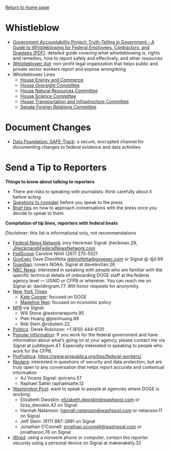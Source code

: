[Return to home page](README.md)

# Whistleblow
* [Government Accountability Project: Truth-Telling in Government - A Guide to Whistleblowing for Federal Employees, Contractors, and Grantees (PDF)](https://whistleblower.org/wp-content/uploads/2021/03/Truth-Telling-in-Government_2nd-Edition.pdf): detailed guide covering what whistleblowing is, rights and remedies, how to report safely and effectively, and other resources
* [Whistleblower Aid](https://whistlebloweraid.org/): non-profit legal organization that helps public and private sector workers report and expose wrongdoing
* Whistleblower Lines
    * [House Energy and Commerce](https://democrats-energycommerce.house.gov/services/whistleblower-tipline )
    * [House Oversight Committee](https://oversightdemocrats.house.gov/contact/tip-line)
    * [House Natural Resources Committee](https://democrats-naturalresources.house.gov/contact/tipline)
    * [House Science Committee](https://democrats-science.house.gov/contact/whistleblower)
    * [House Transportation and Infrastructure Committee](https://democrats-transportation.house.gov/whistleblower-rights)
    * [Senate Foreign Relations Committee](https://www.foreign.senate.gov/minority-whistleblowers)

# Document Changes
* [Data Foundation: SAFE-Track](https://datafoundation.org/pages/safetrack): a secure, encrypted channel for documenting changes to federal evidence and data activities

# Send a Tip to Reporters
**Things to know about talking to reporters**
* There are risks to speaking with journalists: think carefully about it before acting
* [Questions to consider](https://docs.google.com/document/d/1w11d9jMSE2Y0HfMay3lpi7if1yyGMqPZI4FXrs5V5co/edit?tab=t.0#heading=h.3qg4u7if3q5b) before you speak to the press
* [Brief tips](https://docs.google.com/document/d/1sp-L18UtQcmVv_SaQBIReC3LOXQyUx7X5NaiGYTWVT4/edit?tab=t.0) on how to approach conversations with the press once you decide to speak to them.

**Compilation of tip lines, reporters with federal beats**

*Disclaimer*: this list is informational only, not recommendations

* [Federal News Network](https://federalnewsnetwork.com/) Jory Heckman Signal: jheckman.29, JHeckman@FederalNewsNetwork.com
* [FedScoop](https://fedscoop.com/) Caroline Nihill (267) 275-5521
* [GovExec](https://www.govexec.com/) Dave Dimolfetta ddimolfetta@govexec.com or Signal @ djd.99 
* [Guardian](https://www.theguardian.com/us-news/us-politics): covers NOAA; Signal at davelevitan.26
* [NBC News](https://www.nbcnews.com/politics): interested in speaking with people who are familiar with the specific technical details of onboarding DOGE staff at the federal agency level — USAID or CFPB or wherever. You can reach me on Signal at: davidingram.77. Will honor requests for anonymity.
* [New York Times](https://www.nytimes.com/section/politics)
    * [Kate Conger](https://www.nytimes.com/by/kate-conger): focused on DOGE
    * [Madeline Ngo](https://www.nytimes.com/by/madeleine-ngo): focused on economic policy
* [NPR](https://www.npr.org/sections/politics/) via Signal:
    * Will Stone @wstonereports.95
    * Pien Huang @pienhuang.88 
    * Rob Stein @robstein.22.
* [Politico](https://www.politico.com/): Derek Robinson: +1 (810) 444-6131
* [Popular Information](https://popular.info/about): If you work for the federal government and have information about what’s going on at your agency, please contact me via Signal at juddlegum.47. Especially interested in speaking to people who work for the CFPB.
* [ProPublica](https://www.propublica.org/topics/politics): https://www.propublica.org/tips/federal-workers/
* [Reuters](https://www.reuters.com/world/us/): interested in questions of security and data protection, but are truly open to any conversation that helps report accurate and contextual information
    * AJ Vicens Signal: ajvicens.57
    * Raphael Satter raphaelsatte.12
* [Washington Post](https://www.washingtonpost.com/): want to speak to people at agencies where DOGE is working:
    * Elizabeth Dwoskin: elizabeth.dwoskin@washpost.com or lizza_dwoskin.42 on Signal.
    * Hannah Natanson: hannah.natanson@washpost.com or natanson.11 on Signal
    * Jeff Stein: (917) 887-2891 on Signal
    * Jonathan O’Connell: jonathan.oconnell@washpost.com or jonathanoc.76 on Signal
* [Wired](https://www.wired.com/category/politics/): using a nonwork phone or computer, contact the reporter securely using a personal device on Signal at makenakelly.32